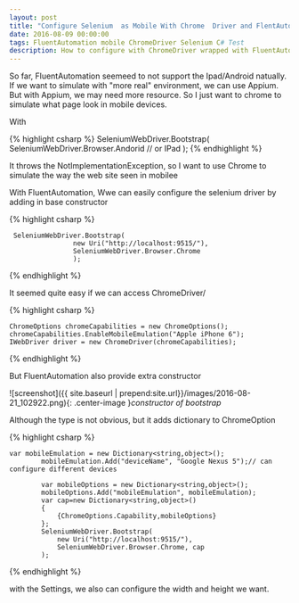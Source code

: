 ```yaml
---
layout: post
title: "Configure Selenium  as Mobile With Chrome  Driver and FlentAutomation"
date: 2016-08-09 00:00:00
tags: FluentAutomation mobile ChromeDriver Selenium C# Test
description: How to configure with ChromeDriver wrapped with FluentAutomation
---
```


So far, FluentAutomation seemeed to not support the Ipad/Android natually.
If we want to simulate with "more real" environment, we can use Appium. 
But with Appium, we may need more resource. So I just want to chrome to simulate what page look in mobile devices.

With 

{% highlight csharp %}
 SeleniumWebDriver.Bootstrap(
                     SeleniumWebDriver.Browser.Andorid // or IPad
                    );
{% endhighlight %}

It throws the NotImplementationException, so I want to use Chrome to simulate the way the web site seen in mobilee

With FluentAutomation, Wwe can easily configure the selenium driver by adding in base constructor

{% highlight csharp %}

     SeleniumWebDriver.Bootstrap(
                    new Uri("http://localhost:9515/"),
                    SeleniumWebDriver.Browser.Chrome
                    );
{% endhighlight %}

It seemed quite easy if we can access ChromeDriver/

{% highlight csharp %}

    ChromeOptions chromeCapabilities = new ChromeOptions();         
    chromeCapabilities.EnableMobileEmulation("Apple iPhone 6");    
    IWebDriver driver = new ChromeDriver(chromeCapabilities);

{% endhighlight %}

But FluentAutomation also provide extra constructor

![screenshot]({{ site.baseurl | prepend:site.url}}/images/2016-08-21_102922.png){: .center-image }*constructor of bootstrap*

Although the type is not obvious, but it adds dictionary to ChromeOption

{% highlight csharp %}

    var mobileEmulation = new Dictionary<string,object>();
            mobileEmulation.Add("deviceName", "Google Nexus 5");// can configure different devices
           
            var mobileOptions = new Dictionary<string,object>();
            mobileOptions.Add("mobileEmulation", mobileEmulation);
            var cap=new Dictionary<string,object>()
            {
                {ChromeOptions.Capability,mobileOptions}
            };
            SeleniumWebDriver.Bootstrap(
                new Uri("http://localhost:9515/"),
                SeleniumWebDriver.Browser.Chrome, cap
            );
{% endhighlight %}

with the Settings, we also can configure the width and height we want.
